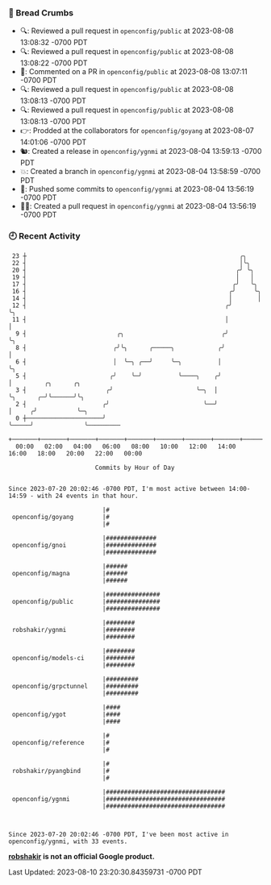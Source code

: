 ### 🍞 Bread Crumbs

 * 🔍: Reviewed a pull request in  `openconfig/public` at 2023-08-08 13:08:32 -0700 PDT
 * 🔍: Reviewed a pull request in  `openconfig/public` at 2023-08-08 13:08:22 -0700 PDT
 * 💬: Commented on a PR in  `openconfig/public` at 2023-08-08 13:07:11 -0700 PDT
 * 🔍: Reviewed a pull request in  `openconfig/public` at 2023-08-08 13:08:13 -0700 PDT
 * 🔍: Reviewed a pull request in  `openconfig/public` at 2023-08-08 13:08:13 -0700 PDT
 * 👉: Prodded at the collaborators for `openconfig/goyang` at 2023-08-07 14:01:06 -0700 PDT
 * 🐿: Created a release in `openconfig/ygnmi` at 2023-08-04 13:59:13 -0700 PDT
 * 💥: Created a branch in `openconfig/ygnmi` at 2023-08-04 13:58:59 -0700 PDT
 * 🚢: Pushed some commits to `openconfig/ygnmi` at 2023-08-04 13:56:19 -0700 PDT
 * ✍🏼: Created a pull request in `openconfig/ygnmi` at 2023-08-04 13:56:19 -0700 PDT

### 🕘 Recent Activity
```
 23 ┼                                                           ╭╮
 22 ┤                                                           │╰╮
 20 ┤                                                          ╭╯ ╰╮
 19 ┤                                                          │   │
 17 ┤                                                         ╭╯   ╰╮
 16 ┤                                                        ╭╯     ╰╮
 14 ┤                                                        │       │
 12 ┤                                                       ╭╯       ╰╮
 11 ┤                                                       │         │
  9 ┤                         ╭╮                           ╭╯         ╰╮
  8 ┤                        ╭╯╰╮      ╭─────╮            ╭╯           │
  6 ┤                        │  ╰─╮ ╭──╯     ╰─╮          │            ╰╮
  5 ┤                       ╭╯    ╰─╯          ╰────╮    ╭╯             │         ╭╮      ╭╮
  3 ┤                      ╭╯                       ╰─╮  │              ╰╮      ╭─╯╰──────╯╰╮
  2 ┤                     ╭╯                          ╰──╯               │     ╭╯           ╰─╮
  0 ┼─────────────────────╯                                              ╰─────╯              ╰─────────
    +───────+───────+───────+───────+───────+───────+───────+───────+───────+───────+───────+───────+────
  00:00   02:00   04:00   06:00   08:00   10:00   12:00   14:00   16:00   18:00   20:00   22:00   00:00   

						Commits by Hour of Day


Since 2023-07-20 20:02:46 -0700 PDT, I'm most active between 14:00-14:59 - with 24 events in that hour.

```



```
                          |#
 openconfig/goyang        |#
                          |#

                          |##############
 openconfig/gnoi          |##############
                          |##############

                          |######
 openconfig/magna         |######
                          |######

                          |###############
 openconfig/public        |###############
                          |###############

                          |########
 robshakir/ygnmi          |########
                          |########

                          |########
 openconfig/models-ci     |########
                          |########

                          |#########
 openconfig/grpctunnel    |#########
                          |#########

                          |####
 openconfig/ygot          |####
                          |####

                          |#
 openconfig/reference     |#
                          |#

                          |#
 robshakir/pyangbind      |#
                          |#

                          |#################################
 openconfig/ygnmi         |#################################
                          |#################################



Since 2023-07-20 20:02:46 -0700 PDT, I've been most active in openconfig/ygnmi, with 33 events.

```
**[robshakir](mailto:robjs@google.com) is not an official Google product.**  


Last Updated: 2023-08-10 23:20:30.84359731 -0700 PDT
